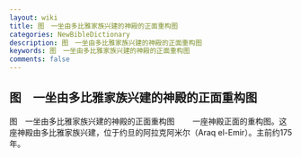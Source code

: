 ```yaml
---
layout: wiki
title: 图　一坐由多比雅家族兴建的神殿的正面重构图
categories: NewBibleDictionary
description: 图　一坐由多比雅家族兴建的神殿的正面重构图
keywords: 图　一坐由多比雅家族兴建的神殿的正面重构图
comments: false
---
```


## 图　一坐由多比雅家族兴建的神殿的正面重构图



图　一坐由多比雅家族兴建的神殿的正面重构图
　　一座神殿正面的重构图。这座神殿由多比雅家族兴建，位于约旦的阿拉克阿米尔（Araq el-Emir）。主前约175年。




